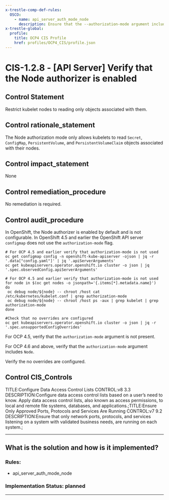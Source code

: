 ```yaml
---
x-trestle-comp-def-rules:
  OSCO:
    - name: api_server_auth_mode_node
      description: Ensure that the --authorization-mode argument includes Node
x-trestle-global:
  profile:
    title: OCP4 CIS Profile
    href: profiles/OCP4_CIS/profile.json
---
```


# CIS-1.2.8 - \[API Server\] Verify that the Node authorizer is enabled

## Control Statement

Restrict kubelet nodes to reading only objects associated with them.

## Control rationale_statement

The Node authorization mode only allows kubelets to read `Secret`, `ConfigMap`, `PersistentVolume`, and `PersistentVolumeClaim` objects associated with their nodes.

## Control impact_statement

None

## Control remediation_procedure

No remediation is required.

## Control audit_procedure

In OpenShift, the Node authorizer is enabled by default and is not configurable. In OpenShift 4.5 and earlier the OpenShift API server `configmap` does not use the `authorization-mode` flag. 

```
# For OCP 4.5 and earlier verify that authorization-mode is not used
oc get configmap config -n openshift-kube-apiserver -ojson | jq -r '.data["config.yaml"]' | jq '.apiServerArguments' 
oc get kubeapiservers.operator.openshift.io cluster -o json | jq '.spec.observedConfig.apiServerArguments'

# For OCP 4.5 and earlier verify that authorization-mode is not used
for node in $(oc get nodes -o jsonpath='{.items[*].metadata.name}')
do
 oc debug node/${node} -- chroot /host cat /etc/kubernetes/kubelet.conf | grep authorization-mode
 oc debug node/${node} -- chroot /host ps -aux | grep kubelet | grep authorization-mode
done

#Check that no overrides are configured
oc get kubeapiservers.operator.openshift.io cluster -o json | jq -r '.spec.unsupportedConfigOverrides'
```

For OCP 4.5, verify that the `authorization-mode` argument is not present. 

For OCP 4.6 and above, verify that the `authorization-mode` argument includes `Node`.

Verify the no overrides are configured.

## Control CIS_Controls

TITLE:Configure Data Access Control Lists CONTROL:v8 3.3 DESCRIPTION:Configure data access control lists based on a user’s need to know. Apply data access control lists, also known as access permissions, to local and remote file systems, databases, and applications.;TITLE:Ensure Only Approved Ports, Protocols and Services Are Running CONTROL:v7 9.2 DESCRIPTION:Ensure that only network ports, protocols, and services listening on a system with validated business needs, are running on each system.;

______________________________________________________________________

## What is the solution and how is it implemented?

<!-- For implementation status enter one of: implemented, partial, planned, alternative, not-applicable -->

<!-- Note that the list of rules under ### Rules: is read-only and changes will not be captured after assembly to JSON -->

<!-- Add control implementation description here for control: CIS-1.2.8 -->

### Rules:

  - api_server_auth_mode_node

### Implementation Status: planned

______________________________________________________________________
